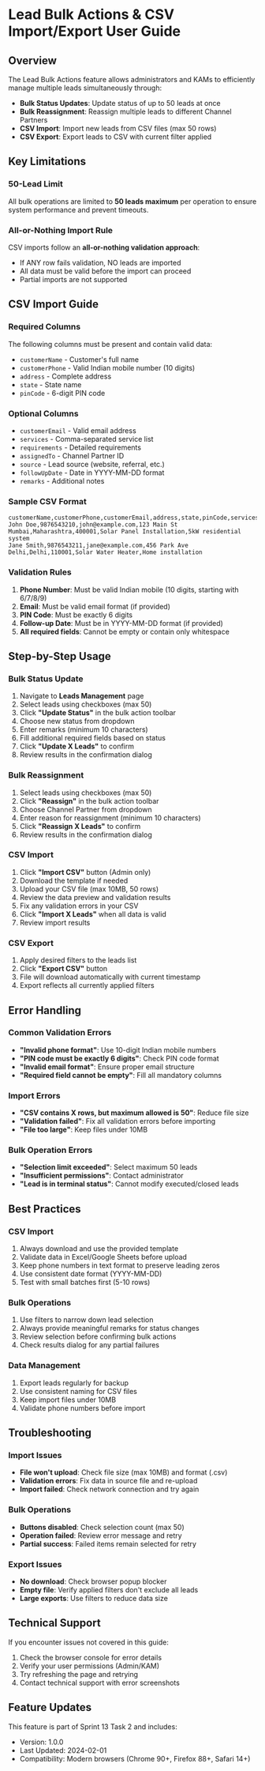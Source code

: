 # Lead Bulk Actions & CSV Import/Export User Guide

## Overview

The Lead Bulk Actions feature allows administrators and KAMs to efficiently manage multiple leads simultaneously through:

- **Bulk Status Updates**: Update status of up to 50 leads at once
- **Bulk Reassignment**: Reassign multiple leads to different Channel Partners
- **CSV Import**: Import new leads from CSV files (max 50 rows)
- **CSV Export**: Export leads to CSV with current filter applied

## Key Limitations

### 50-Lead Limit
All bulk operations are limited to **50 leads maximum** per operation to ensure system performance and prevent timeouts.

### All-or-Nothing Import Rule
CSV imports follow an **all-or-nothing validation approach**:
- If ANY row fails validation, NO leads are imported
- All data must be valid before the import can proceed
- Partial imports are not supported

## CSV Import Guide

### Required Columns
The following columns must be present and contain valid data:
- `customerName` - Customer's full name
- `customerPhone` - Valid Indian mobile number (10 digits)
- `address` - Complete address
- `state` - State name
- `pinCode` - 6-digit PIN code

### Optional Columns
- `customerEmail` - Valid email address
- `services` - Comma-separated service list
- `requirements` - Detailed requirements
- `assignedTo` - Channel Partner ID
- `source` - Lead source (website, referral, etc.)
- `followUpDate` - Date in YYYY-MM-DD format
- `remarks` - Additional notes

### Sample CSV Format

```csv
customerName,customerPhone,customerEmail,address,state,pinCode,services,requirements
John Doe,9876543210,john@example.com,123 Main St Mumbai,Maharashtra,400001,Solar Panel Installation,5kW residential system
Jane Smith,9876543211,jane@example.com,456 Park Ave Delhi,Delhi,110001,Solar Water Heater,Home installation
```

### Validation Rules

1. **Phone Number**: Must be valid Indian mobile (10 digits, starting with 6/7/8/9)
2. **Email**: Must be valid email format (if provided)
3. **PIN Code**: Must be exactly 6 digits
4. **Follow-up Date**: Must be in YYYY-MM-DD format (if provided)
5. **All required fields**: Cannot be empty or contain only whitespace

## Step-by-Step Usage

### Bulk Status Update

1. Navigate to **Leads Management** page
2. Select leads using checkboxes (max 50)
3. Click **"Update Status"** in the bulk action toolbar
4. Choose new status from dropdown
5. Enter remarks (minimum 10 characters)
6. Fill additional required fields based on status
7. Click **"Update X Leads"** to confirm
8. Review results in the confirmation dialog

### Bulk Reassignment

1. Select leads using checkboxes (max 50)
2. Click **"Reassign"** in the bulk action toolbar
3. Choose Channel Partner from dropdown
4. Enter reason for reassignment (minimum 10 characters)
5. Click **"Reassign X Leads"** to confirm
6. Review results in the confirmation dialog

### CSV Import

1. Click **"Import CSV"** button (Admin only)
2. Download the template if needed
3. Upload your CSV file (max 10MB, 50 rows)
4. Review the data preview and validation results
5. Fix any validation errors in your CSV
6. Click **"Import X Leads"** when all data is valid
7. Review import results

### CSV Export

1. Apply desired filters to the leads list
2. Click **"Export CSV"** button
3. File will download automatically with current timestamp
4. Export reflects all currently applied filters

## Error Handling

### Common Validation Errors

- **"Invalid phone format"**: Use 10-digit Indian mobile numbers
- **"PIN code must be exactly 6 digits"**: Check PIN code format
- **"Invalid email format"**: Ensure proper email structure
- **"Required field cannot be empty"**: Fill all mandatory columns

### Import Errors

- **"CSV contains X rows, but maximum allowed is 50"**: Reduce file size
- **"Validation failed"**: Fix all validation errors before importing
- **"File too large"**: Keep files under 10MB

### Bulk Operation Errors

- **"Selection limit exceeded"**: Select maximum 50 leads
- **"Insufficient permissions"**: Contact administrator
- **"Lead is in terminal status"**: Cannot modify executed/closed leads

## Best Practices

### CSV Import
1. Always download and use the provided template
2. Validate data in Excel/Google Sheets before upload
3. Keep phone numbers in text format to preserve leading zeros
4. Use consistent date format (YYYY-MM-DD)
5. Test with small batches first (5-10 rows)

### Bulk Operations
1. Use filters to narrow down lead selection
2. Always provide meaningful remarks for status changes
3. Review selection before confirming bulk actions
4. Check results dialog for any partial failures

### Data Management
1. Export leads regularly for backup
2. Use consistent naming for CSV files
3. Keep import files under 10MB
4. Validate phone numbers before import

## Troubleshooting

### Import Issues
- **File won't upload**: Check file size (max 10MB) and format (.csv)
- **Validation errors**: Fix data in source file and re-upload
- **Import failed**: Check network connection and try again

### Bulk Operations
- **Buttons disabled**: Check selection count (max 50)
- **Operation failed**: Review error message and retry
- **Partial success**: Failed items remain selected for retry

### Export Issues
- **No download**: Check browser popup blocker
- **Empty file**: Verify applied filters don't exclude all leads
- **Large exports**: Use filters to reduce data size

## Technical Support

If you encounter issues not covered in this guide:

1. Check the browser console for error details
2. Verify your user permissions (Admin/KAM)
3. Try refreshing the page and retrying
4. Contact technical support with error screenshots

## Feature Updates

This feature is part of Sprint 13 Task 2 and includes:
- Version: 1.0.0
- Last Updated: 2024-02-01
- Compatibility: Modern browsers (Chrome 90+, Firefox 88+, Safari 14+) 